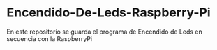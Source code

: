 # Encendido-De-Leds-Raspberry-Pi
En este repositorio se guarda el programa de Encendido de Leds en secuencia con la RaspberryPi
